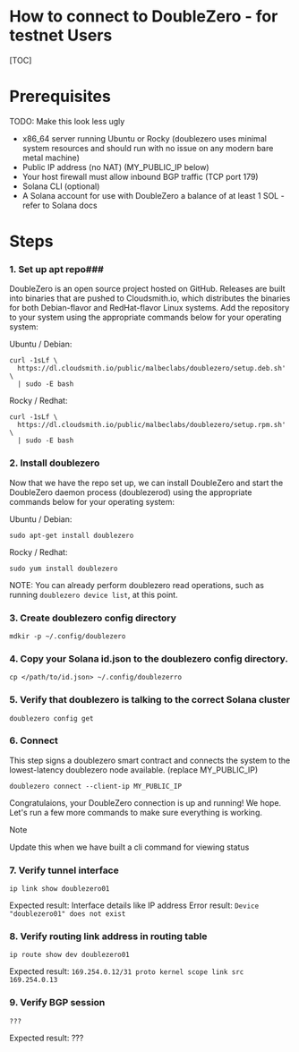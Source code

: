 # How to connect to DoubleZero - for testnet Users
[TOC]
# Prerequisites
TODO: Make this look less ugly 

- x86_64 server running Ubuntu or Rocky (doublezero uses minimal system resources and should run with no issue on any modern bare metal machine)
- Public IP address (no NAT) (MY_PUBLIC_IP below)
- Your host firewall must allow inbound BGP traffic (TCP port 179)
- Solana CLI (optional)
- A Solana account for use with DoubleZero  a balance of at least 1 SOL - refer to Solana docs

# Steps
### 1. Set up apt repo###
DoubleZero is an open source project hosted on GitHub. Releases are built into binaries that are pushed to Cloudsmith.io, which distributes the binaries for both Debian-flavor and RedHat-flavor Linux systems. Add the repository to your system using the appropriate commands below for your operating system:

Ubuntu / Debian:
```
curl -1sLf \
  https://dl.cloudsmith.io/public/malbeclabs/doublezero/setup.deb.sh' \
  | sudo -E bash
```
Rocky / Redhat:
```
curl -1sLf \
  https://dl.cloudsmith.io/public/malbeclabs/doublezero/setup.rpm.sh' \
  | sudo -E bash
```

### 2. Install doublezero ###
Now that we have the repo set up, we can install DoubleZero and start the DoubleZero daemon process (doublezerod) using the appropriate commands below for your operating system:

Ubuntu / Debian:
```
sudo apt-get install doublezero
```
Rocky / Redhat:
```
sudo yum install doublezero
```
NOTE: You can already perform doublezero read operations, such as running `doublezero device list`, at this point.

### 3. Create doublezero config directory ###
```
mdkir -p ~/.config/doublezero
```

### 4. Copy your Solana id.json to the doublezero config directory. ###
```
cp </path/to/id.json> ~/.config/doublezerro 
```

### 5. Verify that doublezero is talking to the correct Solana cluster ###
```
doublezero config get

```
### 6. Connect ###
This step signs a doublezero smart contract and connects the system to the lowest-latency doublezero node available. (replace MY_PUBLIC_IP)
```
doublezero connect --client-ip MY_PUBLIC_IP
```

Congratulaions, your DoubleZero connection is up and running! We hope. Let's run a few more commands to make sure everything is working.

> [!NOTE]
> Update this when we have built a cli command for viewing status

### 7. Verify tunnel interface ###
```
ip link show doublezero01
```
Expected result: Interface details like IP address
Error result: `Device "doublezero01" does not exist`

### 8. Verify routing link address in routing table ###
```
ip route show dev doublezero01
```
Expected result: `169.254.0.12/31 proto kernel scope link src 169.254.0.13`

### 9. Verify BGP session ###
```
???
```
Expected result: ???
